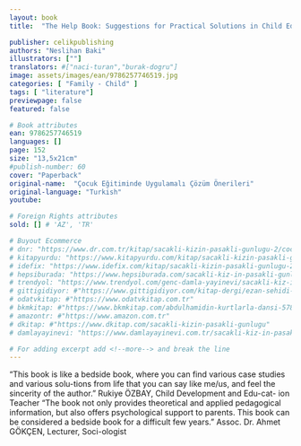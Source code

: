 ```yaml
---
layout: book
title:  "The Help Book: Suggestions for Practical Solutions in Child Education"

publisher: celikpublishing
authors: "Neslihan Baki"
illustrators: [""]
translators: #["naci-turan","burak-dogru"]
image: assets/images/ean/9786257746519.jpg
categories: [ "Family - Child" ]
tags: [ "literature"]
previewpage: false
featured: false

# Book attributes
ean: 9786257746519
languages: []
page: 152
size: "13,5x21cm"
#publish-number: 60
cover: "Paperback"
original-name:  "Çocuk Eğitiminde Uygulamalı Çözüm Önerileri"
original-language: "Turkish"
youtube:

# Foreign Rights attributes
sold: [] # 'AZ', 'TR'

# Buyout Ecommerce
# dnr: "https://www.dr.com.tr/kitap/sacakli-kizin-pasakli-gunlugu-2/cocuk-ve-genclik/genclik-10-yas/roman-oyku/urunno=0001893059001"
# kitapyurdu: "https://www.kitapyurdu.com/kitap/sacakli-kizin-pasakli-gunlugu-2-/560122.html&filter_name=Sa%C3%A7akl%C4%B1+K%C4%B1z%27%C4%B1n+Pasakl%C4%B1+G%C3%BCnl%C3%BC%C4%9F%C3%BC+2"
# idefix: "https://www.idefix.com/kitap/sacakli-kizin-pasakli-gunlugu-2/cocuk-ve-genclik/genclik-10-yas/roman-oyku/urunno=0001893059001"
# hepsiburada: "https://www.hepsiburada.com/sacakli-kiz-in-pasakli-gunlugu-2-damla-yayinevi-p-HBV000012ER86"
# trendyol: "https://www.trendyol.com/genc-damla-yayinevi/sacakli-kiz-in-pasakli-gunlugu-2-p-54825777"
# gittigidiyor: #"https://www.gittigidiyor.com/kitap-dergi/ezan-sehidi-adnan-menderes_pdp_732728793"
# odatvkitap: #"https://www.odatvkitap.com.tr"
# bkmkitap: #"https://www.bkmkitap.com/abdulhamidin-kurtlarla-dansi-578226"
# amazontr: #"https://www.amazon.com.tr"
# dkitap: #"https://www.dkitap.com/sacakli-kizin-pasakli-gunlugu"
# damlayayinevi: "https://www.damlayayinevi.com.tr/sacakli-kiz-in-pasakli-gunlugu-2-bu-iste-bi-terslik-var"

# For adding excerpt add <!--more--> and break the line
---
```

“This book is like a bedside book, where you can
find various case studies and various solu-tions
from life that you can say like me/us, and feel the
sincerity of the author.”
Rukiye ÖZBAY, Child Development and Edu-cat-
ion Teacher
“The book not only provides theoretical and
applied pedagogical information, but also offers
psychological support to parents. This book can
be considered a bedside book for a difficult few
years.”
Assoc. Dr. Ahmet GÖKÇEN, Lecturer, Soci-ologist
<!--more--> 

